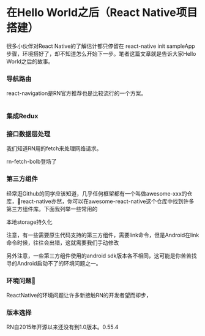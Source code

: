 # 在Hello World之后（React Native项目搭建）


很多小伙伴对React Native的了解估计都只停留在 react-native init sampleApp 步骤，环境搭好了，却不知道怎么开始下一步。笔者这篇文章就是告诉大家Hello World之后的故事。



### 导航路由

react-navigation是RN官方推荐也是比较流行的一个方案。



```

```



### 集成Redux


### 接口数据层处理

我们知道RN用的fetch来处理网络请求。

rn-fetch-bolb登场了













### 第三方组件

经常逛Github的同学应该知道，几乎任何框架都有一个叫做awesome-xxx的仓库，react-native亦然，你可以在awesome-react-native这个仓库中找到许多第三方组件库。下面我列举一些常用的

本地storage持久化


注意，有一些需要原生代码支持的第三方组件，需要link命令，但是Android在link命令时候，往往会出错，这就需要我们手动修改



另外注意，一些第三方组件使用的android sdk版本各不相同，这可能是你苦苦找寻的Android启动不了的环境问题之一。







### 环境问题

ReactNative的环境问题让许多新接触RN的开发者望而却步，



### 版本选择

RN自2015年开源以来还没有到1.0版本。0.55.4


